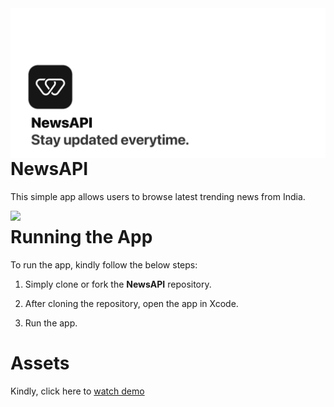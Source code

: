 
<img align="left" src="https://github.com/pushpsenairekar2911/NewsAPI/blob/main/Assets/Screenshots/1.png">



# NewsAPI

This simple app allows users to browse latest trending news from India. 


<img align="left" src="https://github.com/pushpsenairekar2911/NewsAPI/blob/main/Assets/Screenshots/2.png">



# Running the App


To run the app, kindly follow the below steps: 

1. Simply clone or fork the **NewsAPI** repository. 

2. After cloning the repository, open the app in Xcode. 

3. Run the app. 



# Assets

Kindly, click here to [watch demo](https://github.com/pushpsenairekar2911/NewsAPI/blob/main/Assets/Video/walrus-demo.mov)


